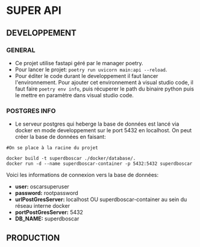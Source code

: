 
# SUPER API #

## DEVELOPPEMENT ##

### GENERAL ###

- Ce projet utilise fastapi géré par le manager poetry.
- Pour lancer le projet: ```poetry run uvicorn main:api --reload```.
- Pour éditer le code durant le developpement il faut lancer l'environnement. Pour ajouter cet environnement à visual studio code, il faut faire ```poetry env info```, puis récuperer le path du binaire python puis le mettre en paramètre dans visual studio code. 

### POSTGRES INFO ###

- Le serveur postgres qui heberge la base de données est lancé via docker en mode developpement sur le port 5432 en localhost. On peut créer la base de données en faisant:

```
#On se place à la racine du projet

docker build -t superdboscar ./docker/database/.
docker run -d --name superdboscar-container -p 5432:5432 superdboscar

```
Voici les informations de connexion vers la base de données:

- **user:** oscarsuperuser
- **password:** rootpassword
- **urlPostGresServer:** localhost OU superdboscar-container au sein du réseau interne docker
- **portPostGresServer:** 5432
- **DB_NAME:** superdboscar

## PRODUCTION ##